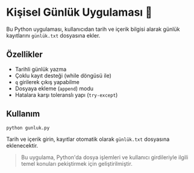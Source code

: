 # Kişisel Günlük Uygulaması 📓

Bu Python uygulaması, kullanıcıdan tarih ve içerik bilgisi alarak günlük kayıtlarını `günlük.txt` dosyasına ekler.

## Özellikler
- Tarihli günlük yazma
- Çoklu kayıt desteği (while döngüsü ile)
- `q` girilerek çıkış yapabilme
- Dosyaya ekleme (`append`) modu
- Hatalara karşı toleranslı yapı (`try-except`)

## Kullanım
```bash
python gunluk.py
```

Tarih ve içerik girin, kayıtlar otomatik olarak `günlük.txt` dosyasına eklenecektir.

> Bu uygulama, Python'da dosya işlemleri ve kullanıcı girdileriyle ilgili temel konuları pekiştirmek için geliştirilmiştir.

